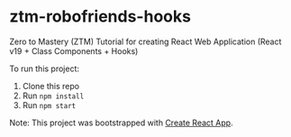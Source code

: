 # ztm-robofriends-hooks

Zero to Mastery (ZTM) Tutorial for creating React Web Application (React v19 + Class Components + Hooks)

To run this project:

1. Clone this repo
2. Run `npm install`
4. Run `npm start`

Note: This project was bootstrapped with [Create React App](https://github.com/facebook/create-react-app).
